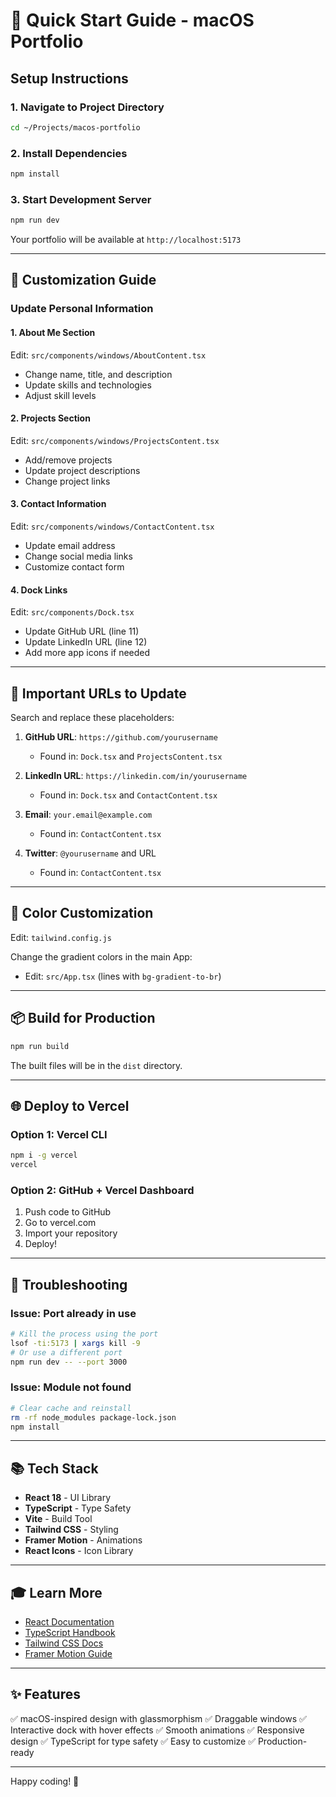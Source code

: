 # 🚀 Quick Start Guide - macOS Portfolio

## Setup Instructions

### 1. Navigate to Project Directory
```bash
cd ~/Projects/macos-portfolio
```

### 2. Install Dependencies
```bash
npm install
```

### 3. Start Development Server
```bash
npm run dev
```

Your portfolio will be available at `http://localhost:5173`

---

## 🎨 Customization Guide

### Update Personal Information

#### 1. About Me Section
Edit: `src/components/windows/AboutContent.tsx`
- Change name, title, and description
- Update skills and technologies
- Adjust skill levels

#### 2. Projects Section
Edit: `src/components/windows/ProjectsContent.tsx`
- Add/remove projects
- Update project descriptions
- Change project links

#### 3. Contact Information
Edit: `src/components/windows/ContactContent.tsx`
- Update email address
- Change social media links
- Customize contact form

#### 4. Dock Links
Edit: `src/components/Dock.tsx`
- Update GitHub URL (line 11)
- Update LinkedIn URL (line 12)
- Add more app icons if needed

---

## 🎯 Important URLs to Update

Search and replace these placeholders:

1. **GitHub URL**: `https://github.com/yourusername`
   - Found in: `Dock.tsx` and `ProjectsContent.tsx`

2. **LinkedIn URL**: `https://linkedin.com/in/yourusername`
   - Found in: `Dock.tsx` and `ContactContent.tsx`

3. **Email**: `your.email@example.com`
   - Found in: `ContactContent.tsx`

4. **Twitter**: `@yourusername` and URL
   - Found in: `ContactContent.tsx`

---

## 🎨 Color Customization

Edit: `tailwind.config.js`

Change the gradient colors in the main App:
- Edit: `src/App.tsx` (lines with `bg-gradient-to-br`)

---

## 📦 Build for Production

```bash
npm run build
```

The built files will be in the `dist` directory.

---

## 🌐 Deploy to Vercel

### Option 1: Vercel CLI
```bash
npm i -g vercel
vercel
```

### Option 2: GitHub + Vercel Dashboard
1. Push code to GitHub
2. Go to vercel.com
3. Import your repository
4. Deploy!

---

## 🐛 Troubleshooting

### Issue: Port already in use
```bash
# Kill the process using the port
lsof -ti:5173 | xargs kill -9
# Or use a different port
npm run dev -- --port 3000
```

### Issue: Module not found
```bash
# Clear cache and reinstall
rm -rf node_modules package-lock.json
npm install
```

---

## 📚 Tech Stack

- **React 18** - UI Library
- **TypeScript** - Type Safety
- **Vite** - Build Tool
- **Tailwind CSS** - Styling
- **Framer Motion** - Animations
- **React Icons** - Icon Library

---

## 🎓 Learn More

- [React Documentation](https://react.dev)
- [TypeScript Handbook](https://www.typescriptlang.org/docs/)
- [Tailwind CSS Docs](https://tailwindcss.com/docs)
- [Framer Motion Guide](https://www.framer.com/motion/)

---

## ✨ Features

✅ macOS-inspired design with glassmorphism
✅ Draggable windows
✅ Interactive dock with hover effects
✅ Smooth animations
✅ Responsive design
✅ TypeScript for type safety
✅ Easy to customize
✅ Production-ready

---

Happy coding! 🎉
